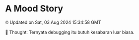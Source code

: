 # A Mood Story

⏰ Updated on Sat, 03 Aug 2024 15:34:58 GMT

💭 Thought: Ternyata debugging itu butuh kesabaran luar biasa.

